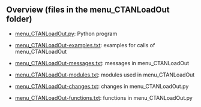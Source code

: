 ## Overview (files in the menu_CTANLoadOut folder)

* [menu_CTANLoadOut.py](./menu_CTANLoadOut.py "Python program"):
   Python program

* [menu_CTANLoadOut-examples.txt](./menu_CTANLoadOut-examples.txt "examples for calls of menu_CTANLoadOut"):
   examples for calls of menu_CTANLoadOut

* [menu_CTANLoadOut-messages.txt](./menu_CTANLoadOut-messages.txt "messages in menu_CTANLoadOut"):
   messages in menu_CTANLoadOut 

* [menu_CTANLoadOut-modules.txt](./menu_CTANLoadOut-modules.txt "modules used in menu_CTANLoadOut.py"):
   modules used in menu_CTANLoadOut

* [menu_CTANLoadOut-changes.txt](./menu_CTANLoadOut-changes.txt "changes in menu_CTANLoadOut.py"):
   changes in menu_CTANLoadOut.py

* [menu_CTANLoadOut-functions.txt](./menu_CTANLoadOut-functions.txt "functions in menu_CTANLoadOut.py"):
   functions in menu_CTANLoadOut.py

